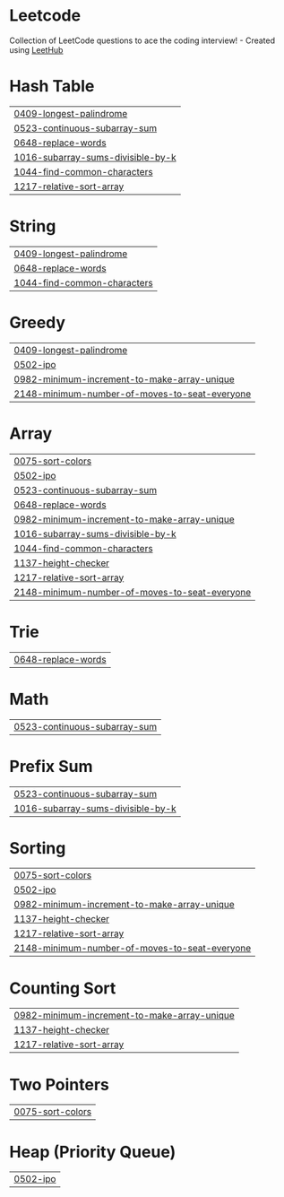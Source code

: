 # Leetcode
Collection of LeetCode questions to ace the coding interview! - Created using [LeetHub](https://github.com/QasimWani/LeetHub)


# Hash Table
|  |
| ------- |
| [0409-longest-palindrome](https://github.com/adityamantri/Leetcode/tree/master/0409-longest-palindrome) |
| [0523-continuous-subarray-sum](https://github.com/adityamantri/Leetcode/tree/master/0523-continuous-subarray-sum) |
| [0648-replace-words](https://github.com/adityamantri/Leetcode/tree/master/0648-replace-words) |
| [1016-subarray-sums-divisible-by-k](https://github.com/adityamantri/Leetcode/tree/master/1016-subarray-sums-divisible-by-k) |
| [1044-find-common-characters](https://github.com/adityamantri/Leetcode/tree/master/1044-find-common-characters) |
| [1217-relative-sort-array](https://github.com/adityamantri/Leetcode/tree/master/1217-relative-sort-array) |
# String
|  |
| ------- |
| [0409-longest-palindrome](https://github.com/adityamantri/Leetcode/tree/master/0409-longest-palindrome) |
| [0648-replace-words](https://github.com/adityamantri/Leetcode/tree/master/0648-replace-words) |
| [1044-find-common-characters](https://github.com/adityamantri/Leetcode/tree/master/1044-find-common-characters) |
# Greedy
|  |
| ------- |
| [0409-longest-palindrome](https://github.com/adityamantri/Leetcode/tree/master/0409-longest-palindrome) |
| [0502-ipo](https://github.com/adityamantri/Leetcode/tree/master/0502-ipo) |
| [0982-minimum-increment-to-make-array-unique](https://github.com/adityamantri/Leetcode/tree/master/0982-minimum-increment-to-make-array-unique) |
| [2148-minimum-number-of-moves-to-seat-everyone](https://github.com/adityamantri/Leetcode/tree/master/2148-minimum-number-of-moves-to-seat-everyone) |
# Array
|  |
| ------- |
| [0075-sort-colors](https://github.com/adityamantri/Leetcode/tree/master/0075-sort-colors) |
| [0502-ipo](https://github.com/adityamantri/Leetcode/tree/master/0502-ipo) |
| [0523-continuous-subarray-sum](https://github.com/adityamantri/Leetcode/tree/master/0523-continuous-subarray-sum) |
| [0648-replace-words](https://github.com/adityamantri/Leetcode/tree/master/0648-replace-words) |
| [0982-minimum-increment-to-make-array-unique](https://github.com/adityamantri/Leetcode/tree/master/0982-minimum-increment-to-make-array-unique) |
| [1016-subarray-sums-divisible-by-k](https://github.com/adityamantri/Leetcode/tree/master/1016-subarray-sums-divisible-by-k) |
| [1044-find-common-characters](https://github.com/adityamantri/Leetcode/tree/master/1044-find-common-characters) |
| [1137-height-checker](https://github.com/adityamantri/Leetcode/tree/master/1137-height-checker) |
| [1217-relative-sort-array](https://github.com/adityamantri/Leetcode/tree/master/1217-relative-sort-array) |
| [2148-minimum-number-of-moves-to-seat-everyone](https://github.com/adityamantri/Leetcode/tree/master/2148-minimum-number-of-moves-to-seat-everyone) |
# Trie
|  |
| ------- |
| [0648-replace-words](https://github.com/adityamantri/Leetcode/tree/master/0648-replace-words) |
# Math
|  |
| ------- |
| [0523-continuous-subarray-sum](https://github.com/adityamantri/Leetcode/tree/master/0523-continuous-subarray-sum) |
# Prefix Sum
|  |
| ------- |
| [0523-continuous-subarray-sum](https://github.com/adityamantri/Leetcode/tree/master/0523-continuous-subarray-sum) |
| [1016-subarray-sums-divisible-by-k](https://github.com/adityamantri/Leetcode/tree/master/1016-subarray-sums-divisible-by-k) |
# Sorting
|  |
| ------- |
| [0075-sort-colors](https://github.com/adityamantri/Leetcode/tree/master/0075-sort-colors) |
| [0502-ipo](https://github.com/adityamantri/Leetcode/tree/master/0502-ipo) |
| [0982-minimum-increment-to-make-array-unique](https://github.com/adityamantri/Leetcode/tree/master/0982-minimum-increment-to-make-array-unique) |
| [1137-height-checker](https://github.com/adityamantri/Leetcode/tree/master/1137-height-checker) |
| [1217-relative-sort-array](https://github.com/adityamantri/Leetcode/tree/master/1217-relative-sort-array) |
| [2148-minimum-number-of-moves-to-seat-everyone](https://github.com/adityamantri/Leetcode/tree/master/2148-minimum-number-of-moves-to-seat-everyone) |
# Counting Sort
|  |
| ------- |
| [0982-minimum-increment-to-make-array-unique](https://github.com/adityamantri/Leetcode/tree/master/0982-minimum-increment-to-make-array-unique) |
| [1137-height-checker](https://github.com/adityamantri/Leetcode/tree/master/1137-height-checker) |
| [1217-relative-sort-array](https://github.com/adityamantri/Leetcode/tree/master/1217-relative-sort-array) |
# Two Pointers
|  |
| ------- |
| [0075-sort-colors](https://github.com/adityamantri/Leetcode/tree/master/0075-sort-colors) |
# Heap (Priority Queue)
|  |
| ------- |
| [0502-ipo](https://github.com/adityamantri/Leetcode/tree/master/0502-ipo) |